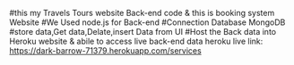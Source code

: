 #this my Travels Tours website Back-end code & this is booking system Website
#We Used node.js for Back-end 
#Connection Database MongoDB
#store data,Get data,Delate,insert Data from UI
#Host the Back data into Heroku website &  abile to access live back-end data
heroku live  link:  https://dark-barrow-71379.herokuapp.com/services
